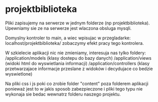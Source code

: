 projektbiblioteka
=================
Pliki zapisujemy na serwerze w jednym folderze (np projektbiblioteka).
Upewniamy sie ze na serwerze jest wlaczona obsluga mysqli.

Domyslny kontroler to main, a wiec wpisujac w przegladarke:
localhost/projektbiblioteka/ 
zobaczymy efekt pracy tego kontrolera.

W szkielecie aplikacji nic nie zmieniamy, interesuja nas tylko foldery: 
/application/models (klasy dostepu do bazy danych)
/application/views (widoki html do wyswietlania informacji)
/application/controllers (klasy przetwarzajace informacje przeslane z widoków i decydujace co bedzie wyswietlone)

Na pliki css i js poki co zrobie folder "content" poza folderem aplikacji ponieważ jest to w jakis sposob zabezpieczone
i pliki tego typu nie wykonaja sie bedac wewnatrz folderu naszego projektu.
